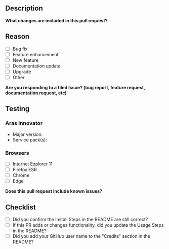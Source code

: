 ## Description
**What changes are included in this pull request?**


## Reason
<!-- Type an x into the square brackets to check the box. -->
- [ ] Bug fix
- [ ] Feature enhancement
- [ ] New feature
- [ ] Documentation update
- [ ] Upgrade
- [ ] Other

**Are you responding to a filed Issue? (bug report, feature request, documentation request, etc)**
<!-- If you are submitting a fix for an Issue, reference the issue by number to link it. For example, you can link Issue 5 by entering #5. -->


## Testing
### Aras Innovator 
* Major version: <!-- 12.0 | 11.0 | 10.0 -->
* Service pack(s): <!-- SP0 | SP1 | SP2 | etc... -->

### Browsers
- [ ] Internet Explorer 11
- [ ] Firefox ESR 
- [ ] Chrome 
- [ ] Edge 

**Does this pull request include known issues?**
<!-- Add details here -->


## Checklist
- [ ] Did you confirm the Install Steps in the README are still correct?
- [ ] If this PR adds or changes functionality, did you update the Usage Steps in the README?
- [ ] Did you add your GitHub user name to the "Credits" section in the README?
